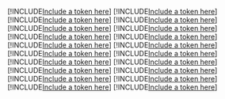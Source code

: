 [!INCLUDE[Include a token here](refs1521740718003/r1.md)]
[!INCLUDE[Include a token here](refs1521740718003/r2.md)]
[!INCLUDE[Include a token here](refs1521740718003/r3.md)]
[!INCLUDE[Include a token here](refs1521740718003/r4.md)]
[!INCLUDE[Include a token here](refs1521740718003/r5.md)]
[!INCLUDE[Include a token here](refs1521740718003/r6.md)]
[!INCLUDE[Include a token here](refs1521740718003/r7.md)]
[!INCLUDE[Include a token here](refs1521740718003/r8.md)]
[!INCLUDE[Include a token here](refs1521740718003/r9.md)]
[!INCLUDE[Include a token here](refs1521740718003/r10.md)]
[!INCLUDE[Include a token here](refs1521740718003/r11.md)]
[!INCLUDE[Include a token here](refs1521740718003/r12.md)]
[!INCLUDE[Include a token here](refs1521740718003/r13.md)]
[!INCLUDE[Include a token here](refs1521740718003/r14.md)]
[!INCLUDE[Include a token here](refs1521740718003/r15.md)]
[!INCLUDE[Include a token here](refs1521740718003/r16.md)]
[!INCLUDE[Include a token here](refs1521740718003/r17.md)]
[!INCLUDE[Include a token here](refs1521740718003/r18.md)]
[!INCLUDE[Include a token here](refs1521740718003/r19.md)]
[!INCLUDE[Include a token here](refs1521740718003/r20.md)]